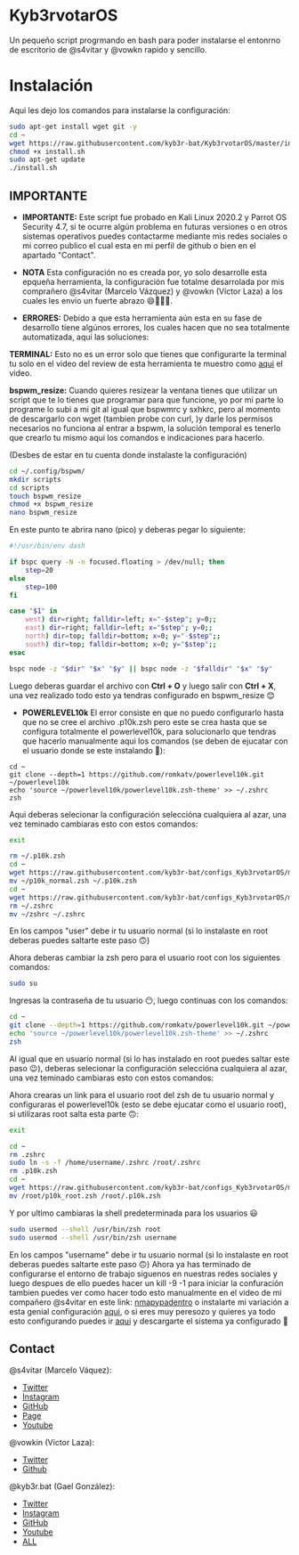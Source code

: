 # Kyb3rvotarOS

Un pequeño script progrmando en bash para poder instalarse el entonrno de escritorio de @s4vitar y @vowkn rapido y sencillo.


<h1>Instalación</h1>
 Aqui les dejo los comandos para instalarse la configuración:

```bash
sudo apt-get install wget git -y
cd ~
wget https://raw.githubusercontent.com/kyb3r-bat/Kyb3rvotarOS/master/install.sh
chmod +x install.sh
sudo apt-get update
./install.sh
```
<!--
Commit Example
-->
<h2>IMPORTANTE</h2>

- **IMPORTANTE:** Este script fue probado en Kali Linux 2020.2 y Parrot OS Security 4.7, si te ocurre algún problema en futuras versiones o en otros sistemas operativos puedes contactarme mediante mis redes sociales o mi correo publico el cual esta en mi perfil de github o bien en el apartado "Contact".


- **NOTA** Esta configuración no es creada por, yo solo desarrolle esta epqueña herramienta, la configuración fue totalme desarrolada por mis comprañero @s4vitar (Marcelo Vázquez) y @vowkn (Víctor Laza) a los cuales les envio un fuerte abrazo 😄👨🏻‍💻.


- **ERRORES:** Debido a que esta herramienta aún esta en su fase de desarrollo tiene algúnos errores, los cuales hacen que no sea totalmente automatizada, aqui las soluciones:

**TERMINAL:** Esto no es un error solo que tienes que configurarte la terminal tu solo en el video del review de esta herramienta te muestro como [aqui]() el video.

**bspwm_resize:** Cuando quieres resizear la ventana tienes que utilizar un script que te lo tienes que programar para que funcione, yo por mi parte lo programe lo subi a mi git al igual que bspwmrc y sxhkrc, pero al momento de descargarlo con wget (tambien probe con curl, )y darle los permisos necesarios no funciona al entrar a bspwm, la solución temporal es tenerlo que crearlo tu mismo aqui los comandos e indicaciones para hacerlo.

(Desbes de estar en tu cuenta donde instalaste la configuración)

```bash
cd ~/.config/bspwm/
mkdir scripts
cd scripts
touch bspwm_resize
chmod +x bspwm_resize
nano bspwm_resize
```

En este punto te abrira nano (pico) y deberas pegar lo siguiente:

```bash
#!/usr/bin/env dash

if bspc query -N -n focused.floating > /dev/null; then
	step=20
else
	step=100
fi

case "$1" in
	west) dir=right; falldir=left; x="-$step"; y=0;;
	east) dir=right; falldir=left; x="$step"; y=0;;
	north) dir=top; falldir=bottom; x=0; y="-$step";;
	south) dir=top; falldir=bottom; x=0; y="$step";;
esac

bspc node -z "$dir" "$x" "$y" || bspc node -z "$falldir" "$x" "$y"
```

Luego deberas guardar el archivo con **Ctrl + O** y luego salir con **Ctrl + X**, una vez realizado todo esto ya tendras configurado en bspwm_resize 😊

- **POWERLEVEL10k** El error consiste en que no puedo configurarlo hasta que no se cree el archivo .p10k.zsh pero este se crea hasta que se configura totalmente el powerlevel10k, para solucionarlo que tendras que hacerlo manualmente aqui los comandos (se deben de ejucatar con el usuario donde se este instalando 🙂):

```
cd ~
git clone --depth=1 https://github.com/romkatv/powerlevel10k.git ~/powerlevel10k
echo 'source ~/powerlevel10k/powerlevel10k.zsh-theme' >> ~/.zshrc
zsh
```

Aqui deberas selecionar la configuración seleccióna cualquiera al azar, una vez teminado cambiaras esto con estos comandos:

```bash
exit
```

```bash
rm ~/.p10k.zsh
cd ~
wget https://raw.githubusercontent.com/kyb3r-bat/configs_Kyb3rvotarOS/master/zsh/p10k_normal.zsh
mv ~/p10k_normal.zsh ~/.p10k.zsh
cd ~
wget https://raw.githubusercontent.com/kyb3r-bat/configs_Kyb3rvotarOS/master/kyb3r_config/zshrc
rm ~/.zshrc
mv ~/zshrc ~/.zshrc
```

En los campos "user" debe ir tu usuario normal (si lo instalaste en root deberas puedes saltarte este paso 🙃)


Ahora deberas cambiar la zsh pero para el usuario root con los siguientes comandos:

```bash
sudo su
```

Ingresas la contraseña de tu usuario 😶, luego continuas con los comandos:

```bash
cd ~
git clone --depth=1 https://github.com/romkatv/powerlevel10k.git ~/powerlevel10k
echo 'source ~/powerlevel10k/powerlevel10k.zsh-theme' >> ~/.zshrc
zsh
```
Al igual que en usuario normal (si lo has instalado en root puedes saltar este paso 😉), deberas selecionar la configuración seleccióna cualquiera al azar, una vez teminado cambiaras esto con estos comandos:

Ahora crearas un link para el usuario root del zsh de tu usuario normal y configuraras el powerlevel10k (esto se debe ejucatar como el usuario root), si utilizaras root salta esta parte 🙃:

```bash
exit
```

```bash
cd ~
rm .zshrc
sudo ln -s -f /home/username/.zshrc /root/.zshrc
rm .p10k.zsh
cd ~
wget https://raw.githubusercontent.com/kyb3r-bat/configs_Kyb3rvotarOS/master/zsh/p10k_root.zsh
mv /root/p10k_root.zsh /root/.p10k.zsh
```

Y por ultimo cambiaras la shell predeterminada para los usuarios 😃

```bash
sudo usermod --shell /usr/bin/zsh root
sudo usermod --shell /usr/bin/zsh username
```

En los campos "username" debe ir tu usuario normal (si lo instalaste en root deberas puedes saltarte este paso 🙃)
Ahora ya has terminado de configurarse el entorno de trabajo siguenos en nuestras redes sociales y luego despues de ello puedes hacer un kill -9 -1 para iniciar la confuración tambien puedes ver como hacer todo esto manualmente en el video de mi compañero @s4vitar en este link:  [nmapypadentro](https://www.youtube.com/watch?v=MF4qRSedmEs&t=7848s) o instalarte mi variación a esta genial configuración [aqui](https://github.com/kyb3r-bat/configs_Kyb3rvotarOS/blob/master/kyb3r_config/Install.md), o si eres muy peresozo y quieres ya todo esto configurando puedes ir [aqui](https://github.com/kyb3r-bat/Kyb3rvotarOS/releases) y descargarte el sistema ya configurado 🤩


## Contact

@s4vitar (Marcelo Váquez):

- [Twitter](https://twitter.com/S4vitar)
- [Instagram](https://www.instagram.com/s4vitarx/)
- [GitHub](https://www.github.com/s4vitar)
- [Page](https://s4vitar.github.io)
- [Youtube](https://www.youtube.com/channel/UCNHWpNqiM8yOQcHXtsluD7Q)

@vowkin (Víctor Laza):

- [Twitter](https://twitter.com/by_orux)
- [Github](https://github.com/vowkn)

@kyb3r.bat (Gael González):

- [Twitter](https://twitter.com/kyb3r_bat)
- [Instagram](https://www.instagram.com/kyb3r_bat/)
- [GitHub](https://www.github.com/kyb3r-bat)
- [Youtube](https://www.youtube.com/channel/UC9DHO7qi_-bLPquT0MLyyxQ)
- [ALL](https://allmylinks.com/kyb3r-bat)
<!--- [Page](https://byt3.exe.github.com)-->
